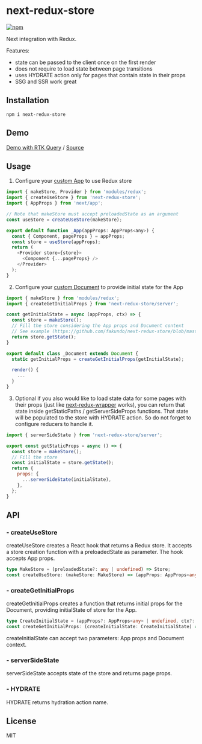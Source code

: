 # next-redux-store

[![npm](https://img.shields.io/npm/v/next-redux-store.svg)](https://www.npmjs.com/package/next-redux-store)

Next integration with Redux.

Features:
- state can be passed to the client once on the first render
- does not require to load state between page transitions
- uses HYDRATE action only for pages that contain state in their props
- SSG and SSR work great

## Installation
  
```
npm i next-redux-store
```

## Demo

[Demo with RTK Query](https://fakundo.github.io/next-redux-store/)
/
[Source](https://github.com/fakundo/next-redux-store/tree/master/packages/docs)

## Usage

1. Configure your [custom App](https://nextjs.org/docs/advanced-features/custom-app) to use Redux store

```js
import { makeStore, Provider } from 'modules/redux';
import { createUseStore } from 'next-redux-store';
import { AppProps } from 'next/app';

// Note that makeStore must accept preloadedState as an argument
const useStore = createUseStore(makeStore);

export default function _App(appProps: AppProps<any>) {
  const { Component, pageProps } = appProps;
  const store = useStore(appProps);
  return (
    <Provider store={store}>
      <Component {...pageProps} />
    </Provider>
  );
}
```

2. Configure your [custom Document](https://nextjs.org/docs/advanced-features/custom-document) to provide initial state for the App

```js
import { makeStore } from 'modules/redux';
import { createGetInitialProps } from 'next-redux-store/server';

const getInitialState = async (appProps, ctx) => {
  const store = makeStore();
  // Fill the store considering the App props and Document context
  // See example (https://github.com/fakundo/next-redux-store/blob/master/packages/docs/pages/_document.tsx#L14)
  return store.getState();
}

export default class _Document extends Document {
  static getInitialProps = createGetInitialProps(getInitialState);

  render() {
    ...
  }
}
```

3. Optional if you also would like to load state data for some pages  with their props (just like [next-redux-wrapper](https://github.com/kirill-konshin/next-redux-wrapper) works), you can return that state inside getStaticPaths / getServerSideProps functions. That state will be populated to the store with HYDRATE action. So do not forget to configure reducers to handle it.

```js
import { serverSideState } from 'next-redux-store/server';

export const getStaticProps = async () => {
  const store = makeStore();
  // Fill the store
  const initialState = store.getState();
  return {
    props: {
      ...serverSideState(initialState),
    },
  };
}
```

## API

### - createUseStore

createUseStore creates a React hook that returns a Redux store.
It accepts a store creation function with a preloadedState as parameter. The hook accepts App props.

```ts
type MakeStore = (preloadedState?: any | undefined) => Store;
const createUseStore: (makeStore: MakeStore) => (appProps: AppProps<any>) => Store;
```

### - createGetInitialProps

createGetInitialProps creates a function that returns initial props for the Document, providing initialState of store for the App.

```ts
type CreateInitialState = (appProps?: AppProps<any> | undefined, ctx?: DocumentContext) => any;
const createGetInitialProps: (createInitialState: CreateInitialState) => (ctx: DocumentContext) => DocumentInitialProps;
```

createInitialState can accept two parameters: App props and Document context.

### - serverSideState

serverSideState accepts state of the store and returns page props.

### - HYDRATE

HYDRATE returns hydration action name.

## License

MIT
